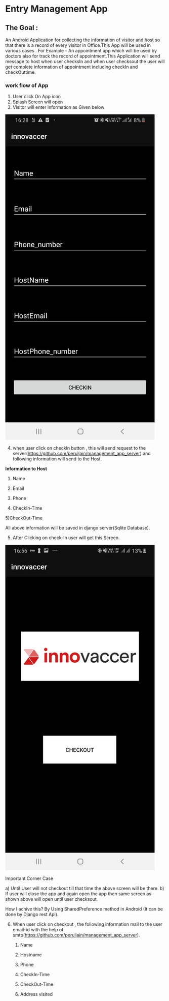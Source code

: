 # **Entry Management App**

## The Goal :

An Android Application for collecting the information of visitor and host so that there is a record of every visitor in Office.This App will be used in various cases . For Example - An appointment app which will be used by doctors also for track the record of appointment.This Application will send message to host when user checksIn and when user checksout the user will get complete information of appointment including checkIn and checkOuttime.

### work flow of App

1) User click On App icon
2) Splash Screen will open
3) Visitor will enter information as Given below

![Test Image 1](Screenshot_20191127-162857_innovaccer.jpg)

4) when user click on checkIn button , this will send request to the server(https://github.com/peruljain/management_app_server) and following information will send to the Host.

**Information to Host**
1) Name

2) Email

3) Phone

4) CheckIn-Time

5)CheckOut-Time

All above information will be saved in django server(Sqlite Database).

5) After Clicking on check-In user will get this Screen.

![Test Image 2](Screenshot_20191127-165641_innovaccer.jpg)

Important Corner Case

a) Until User will not checkout till that time the above screen will be there.
b) If user will close the app and again open the app then same screen as shown above will open until user checksout.

How I achive this?
By Using SharedPreference method in Android (It can be done by Django rest Api).

6) When user click on checkout , the following information mail to the user email-id with the help of smtp(https://github.com/peruljain/management_app_server).

   1. Name

   2. Hostname

   3. Phone

   4. CheckIn-Time

   5. CheckOut-Time

   6. Address visited

